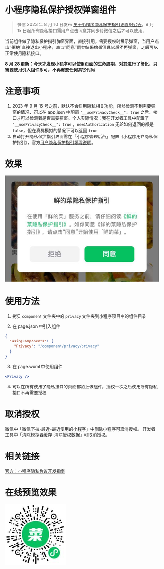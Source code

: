 # 小程序隐私保护授权弹窗组件

> 微信 2023 年 8 月 10 日发布 [关于小程序隐私保护指引设置的公告](https://developers.weixin.qq.com/community/develop/doc/00042e3ef54940ce8520e38db61801)，9 月 15 日起所有隐私接口需用户点击同意并同步给微信之后才可以使用。

当前组件做了隐私保护指引弹窗界面，直接引用，需要授权时展示弹窗，当用户点击“拒绝”直接退出小程序，点击“同意”同步结果给微信且以后不再弹窗，之后可以正常使用隐私接口。

**8 月 28 更新：今天才发现小程序可以使用页面的生命周期，对其进行了简化，只需要使用引入组件即可，不再需要任何其它代码**

# 注意事项

1. 2023 年 9 月 15 号之前，默认不会启用隐私相关功能，所以检测不到需要弹窗的情况，可以在 app.json 中配置 `"__usePrivacyCheck__": true` 之后，接口才可以检测到是否需要弹窗。个人实际情况：我在开发者工具中配置了 `"__usePrivacyCheck__": true` ，`needAuthorization` 无论如何返回的都是 `false`，但在真机模拟的情况下可以返回 `true`
2. 自动打开隐私保护指引界面需在「小程序管理后台」配置《小程序用户隐私保护指引》，官方[用户隐私保护指引填写说明](https://developers.weixin.qq.com/miniprogram/dev/framework/user-privacy/)。

# 效果

![](/img/demo.jpg)

# 使用方法

1. 拷贝 `component` 文件夹中的 `privacy` 文件夹到小程序项目中的组件目录

2. 在 page.json 中引入组件

```json
{
  "usingComponents": {
    "Privacy": "/component/privacy/privacy"
  }
}
```

3. 在 page.wxml 中使用组件

```jsx
<Privacy />
```

4. 可以在所有使用了隐私接口的页面都加上该组件，授权一次之后使用所有隐私接口不再需要授权

# 取消授权

微信中「微信下拉-最近-最近使用的小程序」中删除小程序可取消授权。
开发者工具中「清除模拟器缓存-清除授权数据」可取消授权。

# 相关链接

[官方：小程序隐私协议开发指南](https://developers.weixin.qq.com/miniprogram/dev/framework/user-privacy/PrivacyAuthorize.html)

# 在线预览效果

![](/img/qrcode.jpg)
